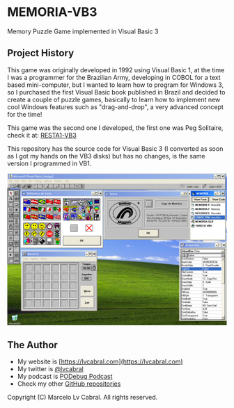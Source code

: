 # MEMORIA-VB3
Memory Puzzle Game implemented in Visual Basic 3

## Project History
This game was originally developed in 1992 using Visual Basic 1, at the time I was a programmer for the Brazilian Army, developing in COBOL for a text based mini-computer, but I wanted to learn how to program for Windows 3, so I purchased the first Visual Basic book published in Brazil and decided to create a couple of puzzle games, basically to learn how to implement new cool Windows features such as "drag-and-drop", a very advanced concept for the time!

This game was the second one I developed, the first one was Peg Solitaire, check it at: [RESTA1-VB3](https://github.com/lvcabral/RESTA1-VB3)

This repository has the source code for Visual Basic 3 (I converted as soon as I got my hands on the VB3 disks) but has no changes, is the same version I programmed in VB1.

![Screenshot](https://github.com/lvcabral/MEMORIA-VB3/blob/master/SCREENSHOT.png?raw=true)

## The Author
- My website is [https://lvcabral.com](https://lvcabral.com)
- My twitter is [@lvcabral](https://twitter.com/twitter)
- My podcast is [PODebug Podcast](http://podebug.com)
- Check my other [GitHub repositories ](https://github.com/lvcabral)

Copyright (C) Marcelo Lv Cabral. All rights reserved.
